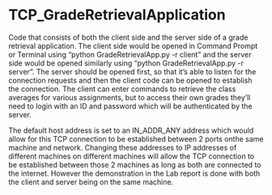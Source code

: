 # TCP_GradeRetrievalApplication

Code that consists of both the client side and the server side of a grade retrieval application. 
The client side would be opened in Command Prompt or Terminal using “python 
GradeRetrievalApp.py -r client” and the server side would be opened similarly using “python
GradeRetrievalApp.py -r server”. The server should be opened first, so that it’s able to listen
for the connection requests and then the client code can be opened to establish the connection.
The client can enter commands to retrieve the class averages for various assignments, but to
access their own grades they’ll need to login with an ID and password which will be
authenticated by the server.

The default host address is set to an IN_ADDR_ANY address which would allow for this TCP connection to be established between 2 ports onthe same machine and network. Changing these addresses to IP addresses of different machines on different machines will allow the TCP connection to be established between those 2 machines as long as both are connected to the internet. However the demonstration in the Lab report is done with both the client and server being on the same machine.
